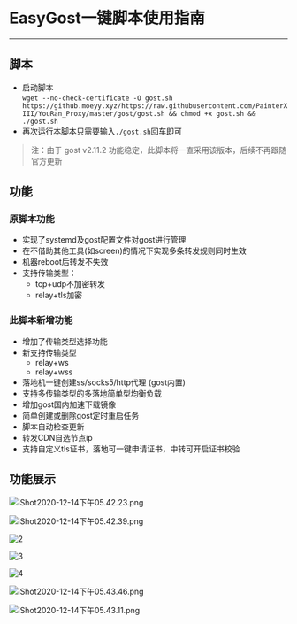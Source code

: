 # EasyGost一键脚本使用指南

***

## 脚本

* 启动脚本  
  `wget --no-check-certificate -O gost.sh https://github.moeyy.xyz/https://raw.githubusercontent.com/PainterXIII/YouRan_Proxy/master/gost/gost.sh && chmod +x gost.sh && ./gost.sh`
* 再次运行本脚本只需要输入`./gost.sh`回车即可

> 注：由于 gost v2.11.2 功能稳定，此脚本将一直采用该版本，后续不再跟随官方更新

## 功能

### 原脚本功能

- 实现了systemd及gost配置文件对gost进行管理
- 在不借助其他工具(如screen)的情况下实现多条转发规则同时生效
- 机器reboot后转发不失效
- 支持传输类型：
    - tcp+udp不加密转发
    - relay+tls加密

### 此脚本新增功能

- 增加了传输类型选择功能
- 新支持传输类型
    - relay+ws
    - relay+wss
- 落地机一键创建ss/socks5/http代理 (gost内置)
- 支持多传输类型的多落地简单型均衡负载
- 增加gost国内加速下载镜像
- 简单创建或删除gost定时重启任务
- 脚本自动检查更新
- 转发CDN自选节点ip
- 支持自定义tls证书，落地可一键申请证书，中转可开启证书校验

## 功能展示

![iShot2020-12-14下午05.42.23.png](https://i.loli.net/2020/12/14/q75PO6s2DMIcUKB.png)

![iShot2020-12-14下午05.42.39.png](https://i.loli.net/2020/12/14/vzpGlWmPtCrneOY.png)

![2](https://i.loli.net/2020/10/16/fBHgwStVQxc821z.png)

![3](https://i.loli.net/2020/10/16/xgZ6eVAwSzDUFjO.png)

![4](https://i.loli.net/2020/10/16/lt6uAzI5X7yYWhr.png)

![iShot2020-12-14下午05.43.46.png](https://i.loli.net/2020/12/14/YjiFTMCKs8lANbI.png)

![iShot2020-12-14下午05.43.11.png](https://i.loli.net/2020/12/14/VIcQSsoUaqpzx5T.png)